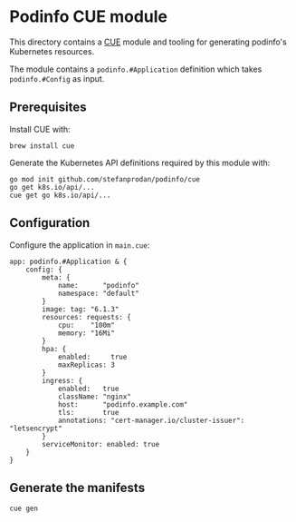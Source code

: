# Podinfo CUE module

This directory contains a [CUE](https://cuelang.org/docs/) module and tooling
for generating podinfo's Kubernetes resources.

The module contains a `podinfo.#Application` definition which takes `podinfo.#Config` as input.

## Prerequisites

Install CUE with:

```shell
brew install cue
```

Generate the Kubernetes API definitions required by this module with:

```shell
go mod init github.com/stefanprodan/podinfo/cue
go get k8s.io/api/...
cue get go k8s.io/api/...
```

## Configuration

Configure the application in `main.cue`:

```cue
app: podinfo.#Application & {
	config: {
		meta: {
			name:      "podinfo"
			namespace: "default"
		}
		image: tag: "6.1.3"
		resources: requests: {
			cpu:    "100m"
			memory: "16Mi"
		}
		hpa: {
			enabled:     true
			maxReplicas: 3
		}
		ingress: {
			enabled:   true
			className: "nginx"
			host:      "podinfo.example.com"
			tls:       true
			annotations: "cert-manager.io/cluster-issuer": "letsencrypt"
		}
		serviceMonitor: enabled: true
	}
}
```

## Generate the manifests

```shell
cue gen
```
